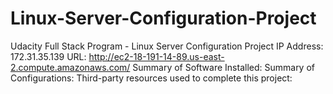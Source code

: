 # Linux-Server-Configuration-Project
Udacity Full Stack Program - Linux Server Configuration Project
IP Address: 172.31.35.139
URL: http://ec2-18-191-14-89.us-east-2.compute.amazonaws.com/
Summary of Software Installed:
Summary of Configurations:
Third-party resources used to complete this project:
